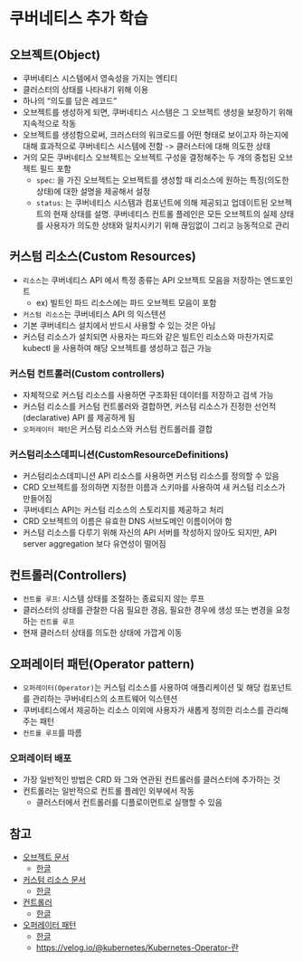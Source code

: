 # 쿠버네티스 추가 학습

## 오브젝트(Object)

- 쿠버네티스 시스템에서 영속성을 가지는 엔티티
- 클러스터의 상태를 나타내기 위해 이용
- 하나의 “의도를 담은 레코드”
- 오브젝트를 생성하게 되면, 쿠버네티스 시스템은 그 오브젝트 생성을 보장하기 위해 지속적으로 작동
- 오브젝트를 생성함으로써, 크러스터의 워크로드를 어떤 형태로 보이고자 하는지에 대해 효과적으로 쿠버네티스 시스템에 전함 -> 클러스터에 대해 의도한 상태
- 거의 모든 쿠버네티스 오브젝트는 오브젝트 구성을 결정해주는 두 개의 중첩된 오브젝트 필드 포함
  - `spec`: 을 가진 오브젝트는 오브젝트를 생성할 때 리소스에 원하는 특징(의도한 상태)에 대한 설명을 제공해서 설정
  - `status`: 는 쿠버네티스 시스템과 컴포넌트에 의해 제공되고 업데이트된 오브젝트의 현재 상태를 설명. 쿠버네티스 컨트롤 플레인은 모든 오브젝트의 실제 상태를 사용자가 의도한 상태와 일치시키기 위해 끊임없이 그리고 능동적으로 관리

## 커스텀 리소스(Custom Resources)

- `리소스`는 쿠버네티스 API 에서 특정 종류는 API 오브젝트 모음을 저장하는 엔드포인트
  - ex) 빌트인 파드 리소스에는 파드 오브젝트 모음이 포함
- `커스텀 리소스`는 쿠버네티스 API 의 익스텐션
- 기본 쿠버네티스 설치에서 반드시 사용할 수 있는 것은 아님
- 커스텀 리소스가 설치되면 사용자는 파드와 같은 빌트인 리소스와 마찬가지로 kubectl 을 사용하여 해당 오브젝트를 생성하고 접근 가능

### 커스텀 컨트롤러(Custom controllers)

- 자체적으로 커스텀 리소스를 사용하면 구조화된 데이터를 저장하고 검색 가능
- 커스텀 리소스를 커스텀 컨트롤러와 결합하면, 커스텀 리소스가 진정한 선언적(declarative) API 를 제공하게 됨
- `오퍼레이터 패턴`은 커스텀 리소스와 커스텀 컨트롤러를 결합

### 커스텀리소스데피니션(CustomResourceDefinitions)

- 커스텀리소스데피니션 API 리소스를 사용하면 커스텀 리소스를 정의할 수 있음
- CRD 오브젝트를 정의하면 지정한 이름과 스키마를 사용하여 새 커스텀 리소스가 만들어짐
- 쿠버네티스 API는 커스텀 리소스의 스토리지를 제공하고 처리
- CRD 오브젝트의 이름은 유효한 DNS 서브도메인 이름이어야 함
- 커스텀 리소스를 다루기 위해 자신의 API 서버를 작성하지 않아도 되지만, API server aggregation 보다 유연성이 떨어짐

## 컨트롤러(Controllers)

- `컨트롤 루프`: 시스템 상태를 조절하는 종료되지 않는 루프
- 클러스터의 상태를 관찰한 다음 필요한 경음, 필요한 경우에 생성 또는 변경을 요청하는 `컨트롤 루프`
- 현재 클러스터 상태를 의도한 상태에 가깝게 이동

## 오퍼레이터 패턴(Operator pattern)

- `오퍼레이터(Operator)`는 커스텀 리소스를 사용하여 애플리케이션 및 해당 컴포넌트를 관리하는 쿠버네티스의 소프트웨어 익스텐션
- 쿠버네티스에서 제공하는 리소스 이외에 사용자가 새롭게 정의한 리소스를 관리해주는 패턴
- `컨트롤 루프`를 따름

### 오퍼레이터 배포

- 가장 일반적인 방법은 CRD 와 그와 연관된 컨트롤러를 클러스터에 추가하는 것
- 컨트롤러는 일반적으로 컨트롤 플레인 외부에서 작동
  - 클러스터에서 컨트롤러를 디플로이먼트로 실행할 수 있음

## 참고

- [오브젝트 문서](https://kubernetes.io/docs/concepts/extend-kubernetes/api-extension/custom-resources/)
  - [한글](https://kubernetes.io/ko/docs/concepts/extend-kubernetes/api-extension/custom-resources/)
- [커스텀 리소스 문서](https://kubernetes.io/docs/concepts/extend-kubernetes/api-extension/custom-resources/)
  - [한글](https://kubernetes.io/ko/docs/concepts/extend-kubernetes/api-extension/custom-resources/)
- [컨트롤러](https://kubernetes.io/docs/concepts/architecture/controller/)
  - [한글](https://kubernetes.io/ko/docs/concepts/architecture/controller/)
- [오퍼레이터 패턴](https://kubernetes.io/docs/concepts/extend-kubernetes/operator/)
  - [한글](https://kubernetes.io/ko/docs/concepts/extend-kubernetes/operator/)
  - <https://velog.io/@kubernetes/Kubernetes-Operator-란>
